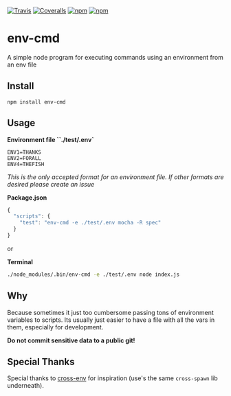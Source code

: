 [![Travis](https://img.shields.io/travis/toddbluhm/env-cmd.svg?maxAge=2592000)](https://travis-ci.org/toddbluhm/env-cmd)
[![Coveralls](https://img.shields.io/coveralls/toddbluhm/env-cmd.svg?maxAge=2592000)](https://coveralls.io/github/toddbluhm/env-cmd)
[![npm](https://img.shields.io/npm/toddbluhm/env-cmd.svg?maxAge=2592000)](https://www.npmjs.com/package/env-cmd)
[![npm](https://img.shields.io/npm/toddbluhm/env-cmd.svg?maxAge=2592000)](https://www.npmjs.com/package/env-cmd)

# env-cmd
A simple node program for executing commands using an environment from an env file

## Install
`npm install env-cmd`

## Usage
**Environment file ``./test/.env`**
```
ENV1=THANKS
ENV2=FORALL
ENV4=THEFISH
```
*This is the only accepted format for an environment file. If other formats are desired please create an issue*

**Package.json**
```js
{
  "scripts": {
    "test": "env-cmd -e ./test/.env mocha -R spec"
  }
}
```
or

**Terminal**
```sh
./node_modules/.bin/env-cmd -e ./test/.env node index.js
```

## Why

Because sometimes it just too cumbersome passing tons of environment variables to scripts. Its usually just easier to have a file with all the vars in them, especially for development.

**Do not commit sensitive data to a public git!**

## Special Thanks

Special thanks to [cross-env](https://github.com/kentcdodds/cross-env) for inspiration (use's the same `cross-spawn` lib underneath).

